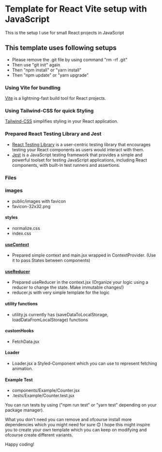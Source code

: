 # Template for React Vite setup with JavaScript

This is the setup I use for small React projects in JavaScript

## This template uses following setups

- Please remove the .git file by using command "rm -rf .git"
- Then use "git init" again
- Then "npm install" or "yarn install"
- Then "npm update" or "yarn upgrade"

### Using Vite for bundling

[Vite](https://vitejs.dev/guide/) is a lightning-fast build tool for React projects.

### Using Tailwind-CSS for quick Styling

[Tailwind-CSS](https://tailwindcss.com/docs/guides/vite) simplifies styling in your React application.

### Prepared React Testing Library and Jest

- [React Testing Library](https://testing-library.com/docs/react-testing-library/intro/) is a user-centric testing library that encourages testing your React components as users would interact with them.
- [Jest](https://jestjs.io/docs/getting-started) is a JavaScript testing framework that provides a simple and powerful toolset for testing JavaScript applications, including React components, with built-in test runners and assertions.

### Files

### images

- public/images with favicon
- favicon-32x32.png

#### styles

- normalize.css
- index.css

#### [useContext](https://react.dev/reference/react/useContext)

- Prepared simple context and main.jsx wrapped in ContextProvider. (Use it to pass States between components)

#### [useReducer](https://react.dev/reference/react/useReducer)

- Prepared useReducer in the context.jsx (Organize your logic using a reducer to change the state. Make immutable changes!)
- reducer.js with very simple template for the logic

#### utility functions

- utility.js currently has (saveDataToLocalStorage, loadDataFromLocalStorage) functions

#### customHooks

- FetchData.jsx

#### Loader

- Loader.jsx a Styled-Component which you can use to represent fetching animation.

#### Example Test

- components/Example/Counter.jsx
- .tests/Example/Counter.test.jsx

You can run tests by using ("npm run test" or "yarn test" depending on your package manager).

What you don't need you can remove and ofcourse install more dependencies which you might need for sure 😊
I hope this might inspire you to create your own template which you can keep on modifying and ofcourse create different variants.

Happy coding!
